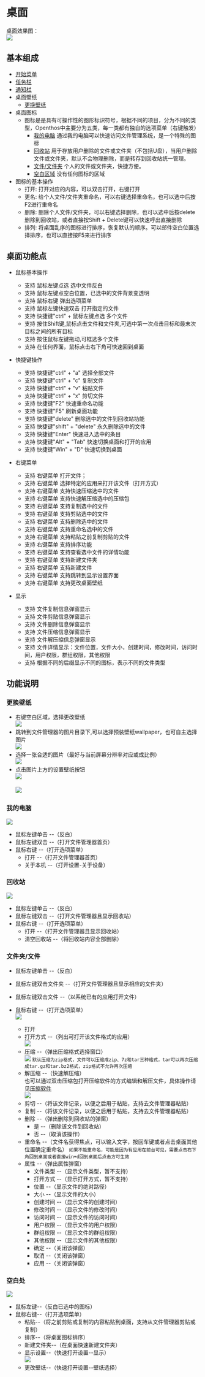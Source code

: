 # 桌面
   
桌面效果图：  
![](pic/zhuomian/Desktop_demo.png)

## 基本组成
   - [开始菜单](./五.开始菜单.md)
   - [任务栏](./六.任务栏.md)
   - [通知栏](./七.通知栏.md)
   - 桌面壁纸
      - [更换壁纸](#更换壁纸)
   - 桌面图标
      - 图标是是具有可操作性的图形标识符号，根据不同的项目，分为不同的类型，Openthos中主要分为五类，每一类都有独自的选项菜单（右键触发）
         - [我的电脑](zhuomian/我的电脑.md )   通过我的电脑可以快速访问文件管理系统，是一个特殊的图标
         - [回收站](zhuomian/回收站.md )    用于存放用户删除的文件或文件夹（不包括U盘），当用户删除文件或文件夹，默认不会物理删除，而是转存到回收站统一管理。
         - [文件/文件夹](zhuomian/文件文件夹.md)   个人的文件或文件夹，快捷方便。
         - [空白区域](zhuomian/空白区域.md)    没有任何图标的区域
   - 图标的基本操作
      - 打开: 打开对应的内容，可以双击打开，右键打开
      - 更名: 给个人文件/文件夹重命名，可以右键选择重命名，也可以选中后按F2进行重命名
      - 删除: 删除个人文件/文件夹，可以右键选择删除，也可以选中后按delete删除到回收站，或者直接按Shift + Delete键可以快速呼出直接删除
      - 排列: 将桌面乱序的图标进行排序，恢复默认的顺序。可以邮件空白位置选择排序，也可以直接按F5来进行排序

## 桌面功能点
- 鼠标基本操作 
     - 支持 鼠标左键点选 选中文件反白
     - 支持 鼠标左键点空白位置，已选中的文件背景变透明
     - 支持 鼠标右键 弹出选项菜单
     - 支持 鼠标左键快速双击 打开指定的文件
     - 支持 快捷键"ctrl" + 鼠标左键点选 多个文件
     - 支持 按住Shift键,鼠标点击文件和文件夹,可选中第一次点击目标和最末次目标之间的所有目标
     - 支持 按住鼠标左键拖动,可框选多个文件
     - 支持 在任何界面，鼠标点击右下角可快速回到桌面
     
- 快捷键操作
     - 支持 快捷键"ctrl" + "a" 选择全部文件
     - 支持 快捷键"ctrl" + "c" 复制文件
     - 支持 快捷键"ctrl" + "v" 粘贴文件
     - 支持 快捷键"ctrl" + "x" 剪切文件
     - 支持 快捷键"F2" 快速重命名功能
     - 支持 快捷键"F5" 刷新桌面功能
     - 支持 快捷键"delete" 删除选中的文件到回收站功能
     - 支持 快捷键"shift" + "delete" 永久删除选中的文件
     - 支持 快捷键"Enter" 快速进入选中的条目
     - 支持 快捷键"Alt" + "Tab" 快速切换桌面和打开的应用
     - 支持 快捷键"Win" + "D" 快速切换到桌面
  
- 右键菜单
     - 支持 右键菜单 打开文件；
     - 支持 右键菜单 选择特定的应用来打开该文件（打开方式）
     - 支持 右键菜单 支持快速压缩选中的文件
     - 支持 右键菜单 支持快速解压缩选中的压缩包
     - 支持 右键菜单 支持复制选中的文件
     - 支持 右键菜单 支持剪贴选中的文件
     - 支持 右键菜单 支持删除选中的文件
     - 支持 右键菜单 支持重命名选中的文件
     - 支持 右键菜单 支持粘贴之前复制剪贴的文件
     - 支持 右键菜单 支持排序功能
     - 支持 右键菜单 支持查看选中文件的详情功能
     - 支持 右键菜单 支持新建文件夹
     - 支持 右键菜单 支持新建文件
     - 支持 右键菜单 支持跳转到显示设置界面
     - 支持 右键菜单 支持更改桌面壁纸
	 
- 显示
     - 支持 文件复制信息弹窗显示
     - 支持 文件剪贴信息弹窗显示
     - 支持 文件删除信息弹窗显示
     - 支持 文件压缩信息弹窗显示
     - 支持 文件解压缩信息弹窗显示
     - 支持 文件详情显示：文件位置，文件大小，创建时间，修改时间，访问时间，用户权限，群组权限，其他权限
     - 支持 根据不同的后缀显示不同的图标，表示不同的文件类型
     
## 功能说明
### 更换壁纸
   - 右键空白区域，选择更改壁纸  
![](pic/zhuomian/Desktop_wallpaper1.png)
   - 跳转到文件管理器的图片目录下,可以选择预装壁纸wallpaper，也可自主选择图片  
![](pic/zhuomian/Desktop_wallpaper2.png)
   - 选择一张合适的图片（最好与当前屏幕分辨率对应或成比例）  
![](pic/zhuomian/Desktop_wallpaper3.png)
   - 点击图片上方的设置壁纸按钮  
![](pic/zhuomian/Desktop_wallpaper4.png)<br />  
![](pic/zhuomian/Desktop_wallpaper5.png)
### 我的电脑
![](pic/zhuomian/Desktop_mycomputer.png)
   - 鼠标左键单击 --（反白）
   - 鼠标左键双击 --（打开文件管理器首页）
   - 鼠标右键 --（打开选项菜单）
      - 打开 --（打开文件管理器首页）
      - 关于本机 --（打开设置-关于设备）
### 回收站
![](pic/zhuomian/Desktop_recyclebin.png)

   - 鼠标左键单击 --（反白）
   - 鼠标左键双击 --（打开文件管理器且显示回收站）
   - 鼠标右键 --（打开选项菜单）
      - 打开 --（打开文件管理器且显示回收站）
      - 清空回收站 --（将回收站内容全部删除）
### 文件夹/文件
   - 鼠标左键单击 --（反白）
   - 鼠标左键双击文件夹 --（打开文件管理器且显示相应的文件夹）
   - 鼠标左键双击文件 --（以系统已有的应用打开文件）
   - 鼠标右键 --（打开选项菜单）  
![](pic/zhuomian/Desktop_file1.png)

      - 打开
      - 打开方式 --（列出可打开该文件格式的应用）  
![](pic/zhuomian/Desktop_file2.png)
      - 压缩 --（弹出压缩格式选择窗口）  
![](pic/zhuomian/Desktop_file3.png)
    ```
    默认压缩为zip格式，文件可以压缩成zip、7z和tar三种格式，tar可以再次压缩成tar.gz和tar.bz2格式，zip格式不允许再次压缩
    ```
      - 解压缩 --（快速解压缩）  
也可以通过双击压缩包打开压缩软件的方式编辑和解压文件，具体操作请见[压缩软件](../soft/压缩软件.md)  
![](pic/zhuomian/Desktop_file4.png)
      - 剪切 --（将该文件记录，以便之后用于粘贴，支持去文件管理器粘贴）
      - 复制 --（将该文件记录，以便之后用于粘贴，支持去文件管理器粘贴）
      - 删除 --（弹出删除到回收站的弹窗）
         - 是 --（删除该文件到回收站）
         - 否 --（取消该操作）
      - 重命名 --（文件名获得焦点，可以输入文字，按回车键或者点击桌面其他位置确定重命名）
    ```
    如果不能重命名，可能是因为有应用在前台可见，需要点击右下角回到桌面或者直接win+d回到桌面后点击方可生效
    ```
      - 属性 --（弹出属性弹窗）
         - 文件类型 --（显示文件类型，暂不支持）
         - 打开方式 --（显示打开方式，暂不支持）
         - 位置 --（显示文件的绝对路径）
         - 大小 --（显示文件的大小）
         - 创建时间 --（显示文件的创建时间）
         - 修改时间 --（显示文件的修改时间）
         - 访问时间 --（显示文件的访问时间）
         - 用户权限 --（显示文件的用户权限）
         - 群组权限 --（显示文件的群组权限）
         - 其他权限 --（显示文件的其他权限）
         - 确定 --（关闭该弹窗）
         - 取消 --（关闭该弹窗）
         - 应用 --（关闭该弹窗）
### 空白处
![](pic/zhuomian/Desktop_blankrightbutton.png)

   - 鼠标左键--（反白已选中的图标）
   - 鼠标右键--（打开选项菜单）
      - 粘贴--（将之前剪贴或复制的内容粘贴到桌面，支持从文件管理器剪贴或复制）
      - 排序--（将桌面图标排序）
      - 新建文件夹--（在桌面快速新建文件夹）
      - 显示设置--（快速打开设置--显示）  
![](pic/zhuomian/Desktop_display.png)
      - 更改壁纸--（快速打开设置--壁纸选择）
